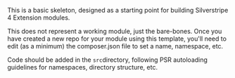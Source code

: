 This is a basic skeleton, designed as a starting point for building Silverstripe 4 Extension modules.

This does not represent a working module, just the bare-bones.   Once you have created a new repo for your module using this template, you'll need to edit (as a minimum) the composer.json file to set a name, namespace, etc.

Code should be added in the `src`directory, following PSR autoloading guidelines for namespaces, directory structure, etc.
